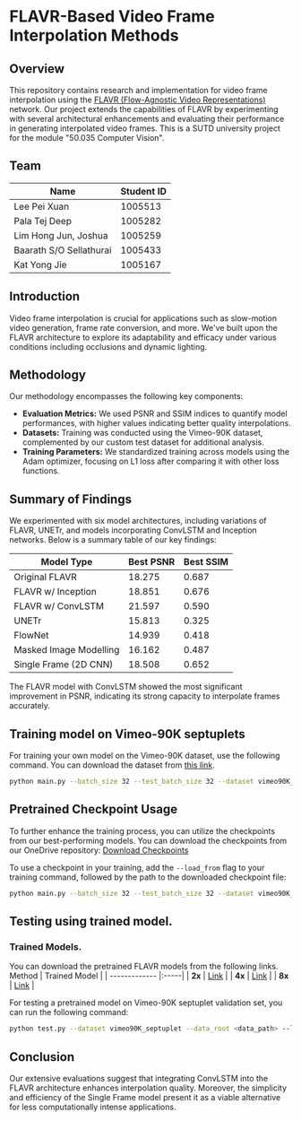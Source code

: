 # FLAVR-Based Video Frame Interpolation Methods

## Overview
This repository contains research and implementation for video frame interpolation using the [FLAVR (Flow-Agnostic Video Representations)](https://tarun005.github.io/FLAVR/) network. Our project extends the capabilities of FLAVR by experimenting with several architectural enhancements and evaluating their performance in generating interpolated video frames. This is a SUTD university project for the module "50.035 Computer Vision".

## Team

| Name                | Student ID |
|---------------------|------------|
| Lee Pei Xuan        | 1005513    |
| Pala Tej Deep       | 1005282    |
| Lim Hong Jun, Joshua| 1005259    |
| Baarath S/O Sellathurai | 1005433    |
| Kat Yong Jie        | 1005167    |

## Introduction
Video frame interpolation is crucial for applications such as slow-motion video generation, frame rate conversion, and more. We've built upon the FLAVR architecture to explore its adaptability and efficacy under various conditions including occlusions and dynamic lighting.

## Methodology
Our methodology encompasses the following key components:

- **Evaluation Metrics:** We used PSNR and SSIM indices to quantify model performances, with higher values indicating better quality interpolations.
- **Datasets:** Training was conducted using the Vimeo-90K dataset, complemented by our custom test dataset for additional analysis.
- **Training Parameters:** We standardized training across models using the Adam optimizer, focusing on L1 loss after comparing it with other loss functions.

## Summary of Findings
We experimented with six model architectures, including variations of FLAVR, UNETr, and models incorporating ConvLSTM and Inception networks. Below is a summary table of our key findings:

| Model Type                   | Best PSNR | Best SSIM |
|------------------------------|-----------|-----------|
| Original FLAVR               | 18.275    | 0.687     |
| FLAVR w/ Inception           | 18.851    | 0.676     |
| FLAVR w/ ConvLSTM            | 21.597    | 0.590     |
| UNETr                        | 15.813    | 0.325     |
| FlowNet                      | 14.939    | 0.418     |
| Masked Image Modelling       | 16.162    | 0.487     |
| Single Frame (2D CNN)        | 18.508    | 0.652     |

The FLAVR model with ConvLSTM showed the most significant improvement in PSNR, indicating its strong capacity to interpolate frames accurately.

## Training model on Vimeo-90K septuplets

For training your own model on the Vimeo-90K dataset, use the following command. You can download the dataset from [this link](http://toflow.csail.mit.edu/).
``` bash
python main.py --batch_size 32 --test_batch_size 32 --dataset vimeo90K_septuplet --loss 1*L1 --max_epoch 200 --lr 0.0002 --data_root <dataset_path> --n_outputs 1
```

## Pretrained Checkpoint Usage

To further enhance the training process, you can utilize the checkpoints from our best-performing models. 
You can download the checkpoints from our OneDrive repository:
[Download Checkpoints](https://sutdapac-my.sharepoint.com/personal/joshua_limhongjun_mymail_sutd_edu_sg/_layouts/15/onedrive.aspx?id=%2Fpersonal%2Fjoshua%5Flimhongjun%5Fmymail%5Fsutd%5Fedu%5Fsg%2FDocuments%2FT7%5FCV%5FCheckpoints&ga=1)

To use a checkpoint in your training, add the `--load_from` flag to your training command, followed by the path to the downloaded checkpoint file:

```bash
python main.py --batch_size 32 --test_batch_size 32 --dataset vimeo90K_septuplet --loss 1*L1 --max_epoch 200 --lr 0.0002 --data_root <dataset_path> --n_outputs 1 --load_from <path_to_checkpoint>
```

## Testing using trained model.

### Trained Models.
You can download the pretrained FLAVR models from the following links.
 Method        | Trained Model  |
| ------------- |:-----|
| **2x** | [Link](https://drive.google.com/drive/folders/1M6ec7t59exOSlx_Wp6K9_njBlLH2IPBC?usp=sharing) |
| **4x** |   [Link](https://drive.google.com/file/d/1btmNm4LkHVO9gjAaKKN9CXf5vP7h4hCy/view?usp=sharing)   |
| **8x** |   [Link](https://drive.google.com/drive/folders/1Gd2l69j7UC1Zua7StbUNcomAAhmE-xFb?usp=sharing)  |

For testing a pretrained model on Vimeo-90K septuplet validation set, you can run the following command:
```bash
python test.py --dataset vimeo90K_septuplet --data_root <data_path> --load_from <saved_model> --n_outputs 1
```


## Conclusion
Our extensive evaluations suggest that integrating ConvLSTM into the FLAVR architecture enhances interpolation quality. Moreover, the simplicity and efficiency of the Single Frame model present it as a viable alternative for less computationally intense applications.


